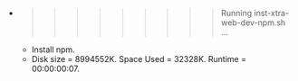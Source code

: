 * >>>>>>>>> Running inst-xtra-web-dev-npm.sh ...
  * Install npm.
  * Disk size = 8994552K. Space Used = 32328K. Runtime = 00:00:00:07.
